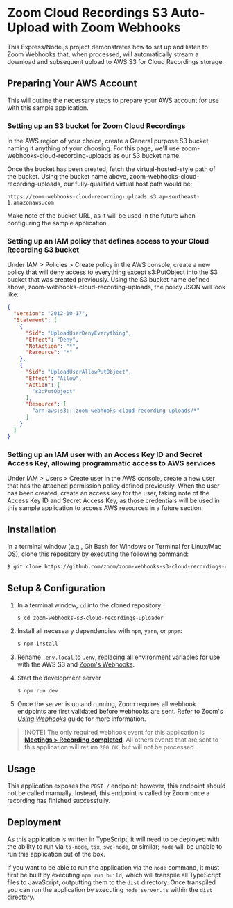 # Zoom Cloud Recordings S3 Auto-Upload with Zoom Webhooks

This Express/Node.js project demonstrates how to set up and listen to Zoom Webhooks that, when processed, will automatically stream a download and subsequent upload to AWS S3 for Cloud Recordings storage.

## Preparing Your AWS Account

This will outline the necessary steps to prepare your AWS account for use with this sample application.

### Setting up an S3 bucket for Zoom Cloud Recordings

In the AWS region of your choice, create a General purpose S3 bucket, naming it anything of your choosing. For this page, we'll use zoom-webhooks-cloud-recording-uploads as our S3 bucket name.

Once the bucket has been created, fetch the virtual-hosted-style path of the bucket. Using the bucket name above, zoom-webhooks-cloud-recording-uploads, our fully-qualified virtual host path would be:

```
https://zoom-webhooks-cloud-recording-uploads.s3.ap-southeast-1.amazonaws.com
```
Make note of the bucket URL, as it will be used in the future when configuring the sample application.

### Setting up an IAM policy that defines access to your Cloud Recording S3 bucket

Under IAM > Policies > Create policy in the AWS console, create a new policy that will deny access to everything except s3:PutObject into the S3 bucket that was created previously. Using the S3 bucket name defined above, zoom-webhooks-cloud-recording-uploads, the policy JSON will look like:

```json
{
  "Version": "2012-10-17",
  "Statement": [
    {
      "Sid": "UploadUserDenyEverything",
      "Effect": "Deny",
      "NotAction": "*",
      "Resource": "*"
    },
    {
      "Sid": "UploadUserAllowPutObject",
      "Effect": "Allow",
      "Action": [
        "s3:PutObject"
      ],
      "Resource": [
        "arn:aws:s3:::zoom-webhooks-cloud-recording-uploads/*"
      ]
    }
  ]
}
```

### Setting up an IAM user with an Access Key ID and Secret Access Key, allowing programmatic access to AWS services

Under IAM > Users > Create user in the AWS console, create a new user that has the attached permission policy defined previously. When the user has been created, create an access key for the user, taking note of the Access Key ID and Secret Access Key, as those credentials will be used in this sample application to access AWS resources in a future section.

## Installation

In a terminal window (e.g., Git Bash for Windows or Terminal for Linux/Mac OS), clone this repository by executing the following command:

```bash
$ git clone https://github.com/zoom/zoom-webhooks-s3-cloud-recordings-uploader.git
```

## Setup & Configuration

1. In a terminal window, `cd` into the cloned repository:

    ```bash
    $ cd zoom-webhooks-s3-cloud-recordings-uploader
    ```

2. Install all necessary dependencies with `npm`, `yarn`, or `pnpm`:

    ```bash
    $ npm install
    ```

3. Rename `.env.local` to `.env`, replacing all environment variables for use with the AWS S3 and [Zoom's Webhooks](https://developers.zoom.us/docs/api/webhooks/).

4. Start the development server

    ```bash
    $ npm run dev
    ```

5. Once the server is up and running, Zoom requires all webhook endpoints are first validated before webhooks are sent. Refer to Zoom's [_Using Webhooks_](https://developers.zoom.us/docs/api/rest/webhook-reference/) guide for more information.

> [NOTE]
> The only required webhook event for this application is [**Meetings > Recording completed**](https://developers.zoom.us/docs/api/meetings/events/#tag/recording/POSTrecording.completed). All others events that are sent to this application will return `200 OK`, but will not be processed.

## Usage

This application exposes the `POST /` endpoint; however, this endpoint should not be called manually. Instead, this endpoint is called by Zoom once a recording has finished successfully.

## Deployment

As this application is written in TypeScript, it will need to be deployed with the ability to run via `ts-node`, `tsx`, `swc-node`, or similar; `node` will be unable to run this application out of the box.

If you want to be able to run the application via the `node` command, it must first be built by executing `npm run build`, which will transpile all TypeScript files to JavaScript, outputting them to the `dist` directory. Once transpiled you can run the application by executing `node server.js` within the `dist` directory.